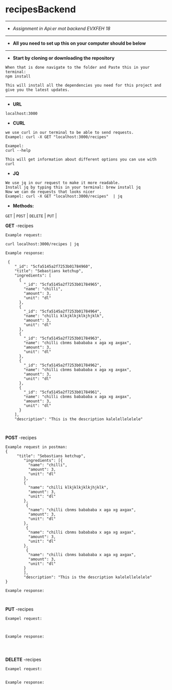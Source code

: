 # recipesBackend
----
* *Assignment in Api:er mot backend EVXFEH 18* 

----

* **All you need to set up this on your computer should be below**
----

* **Start by cloning or downloading the repository**
```
When that is done navigate to the folder and Paste this in your terminal: 
npm install 

This will install all the dependencies you need for this project and give you the latest updates. 
```
----

* **URL**
```
localhost:3000
```


* **CURL**
 ```
we use curl in our terminal to be able to send requests. 
Exampel: curl -X GET "localhost:3000/recipes"  

Exampel: 
curl --help

This will get information about different options you can use with curl
 ```

 * **JQ**
 ```
 We use jq in our request to make it more readable. 
 Install jq by typing this in your terminal: brew install jq
 Now we can do requests that looks nicer
 Exampel: curl -X GET "localhost:3000/recipes"  | jq
 ```





 * **Methods:**

  `GET` | `POST` | `DELETE` | `PUT` | 


 **GET** -recipes
```
Example request: 

curl localhost:3000/recipes | jq

Example response: 

 {
    "_id": "5cfa5145a2f7253b01784960",
    "title": "Sebastians ketchup",
    "ingredients": [
      {
        "_id": "5cfa5145a2f7253b01784965",
        "name": "chilli",
        "amount": 3,
        "unit": "dl"
      },
      {
        "_id": "5cfa5145a2f7253b01784964",
        "name": "chilli klkjklkjklkjhjklk",
        "amount": 3,
        "unit": "dl"
      },
      {
        "_id": "5cfa5145a2f7253b01784963",
        "name": "chilli cbnms babababa x aga xg axgax",
        "amount": 3,
        "unit": "dl"
      },
      {
        "_id": "5cfa5145a2f7253b01784962",
        "name": "chilli cbnms babababa x aga xg axgax",
        "amount": 3,
        "unit": "dl"
      },
      {
        "_id": "5cfa5145a2f7253b01784961",
        "name": "chilli cbnms babababa x aga xg axgax",
        "amount": 3,
        "unit": "dl"
      }
    ],
    "description": "This is the description kalelellelelele"



```
**POST** -recipes
```
Example request in postman: 
{
     "title": "Sebastians ketchup",  
        "ingredients": [{
          "name": "chilli",
          "amount": 3,
          "unit": "dl"
        },
        {
          "name": "chilli klkjklkjklkjhjklk",
          "amount": 3,
          "unit": "dl"
        },
         {
          "name": "chilli cbnms babababa x aga xg axgax",
          "amount": 3,
          "unit": "dl"
        },
         {
          "name": "chilli cbnms babababa x aga xg axgax",
          "amount": 3,
          "unit": "dl"
        },
         {
          "name": "chilli cbnms babababa x aga xg axgax",
          "amount": 3,
          "unit": "dl"
        }
        ],
        "description": "This is the description kalelellelelele"
}

Example response: 



```

**PUT** -recipes

```
Exampel request: 



Example response: 




```
**DELETE** -recipes

```
Exampel request: 


Example response: 

```



